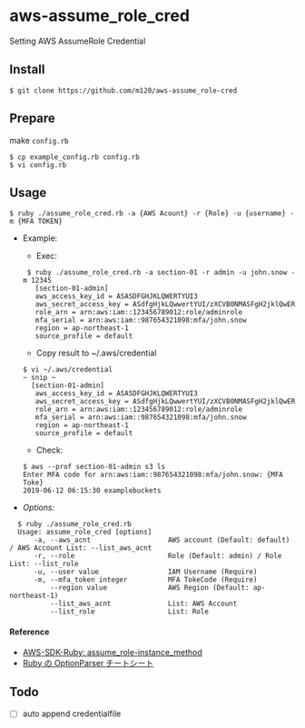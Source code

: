 # aws-assume_role_cred
Setting AWS AssumeRole Credential

## Install
```
$ git clone https://github.com/m120/aws-assume_role-cred
```

## Prepare
make `config.rb`
```
$ cp example_config.rb config.rb 
$ vi config.rb 
```

## Usage
```
$ ruby ./assume_role_cred.rb -a {AWS Acount} -r {Role} -u {username} -m {MFA TOKEN}
```

- Example:
  - Exec:
  ```
   $ ruby ./assume_role_cred.rb -a section-01 -r admin -u john.snow -m 12345
     [section-01-admin]
     aws_access_key_id = ASASDFGHJKLQWERTYUI3
     aws_secret_access_key = ASdfgHjkLQwwertYUI/zXCVB0NMASFgH2jklQwER
     role_arn = arn:aws:iam::123456789012:role/adminrole
     mfa_serial = arn:aws:iam::987654321098:mfa/john.snow
     region = ap-northeast-1
     source_profile = default
  ```

  - Copy result to ~/.aws/credential
  ```
  $ vi ~/.aws/credential
  ~ snip ~
    [section-01-admin]
     aws_access_key_id = ASASDFGHJKLQWERTYUI3
     aws_secret_access_key = ASdfgHjkLQwwertYUI/zXCVB0NMASFgH2jklQwER
     role_arn = arn:aws:iam::123456789012:role/adminrole
     mfa_serial = arn:aws:iam::987654321098:mfa/john.snow
     region = ap-northeast-1
     source_profile = default
  ```
  
  - Check:
  ```
  $ aws --prof section-01-admin s3 ls
  Enter MFA code for arn:aws:iam::987654321098:mfa/john.snow: {MFA Toke}
  2019-06-12 06:15:30 examplebuckets
  ```


- *Options:*
```
  $ ruby ./assume_role_cred.rb
  Usage: assume_role_cred [options]
      -a, --aws_acnt                   AWS account (Default: default) / AWS Account List: --list_aws_acnt
      -r, --role                       Role (Default: admin) / Role List: --list_role
      -u, --user value                 IAM Username (Require)
      -m, --mfa_token integer          MFA TokeCode (Require)
          --region value               AWS Region (Default: ap-northeast-1)
          --list_aws_acnt              List: AWS Account
          --list_role                  List: Role
```

#### Reference
  - [AWS-SDK-Ruby: assume_role-instance_method](https://docs.aws.amazon.com/sdkforruby/api/Aws/STS/Client.html#assume_role-instance_method)
  - [Ruby の OptionParser チートシート](https://qiita.com/sonots/items/1b44ed3a770ef790a63d)

## Todo
- [ ] auto append credentialfile